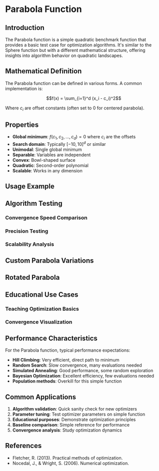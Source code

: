 # Parabola Function

## Introduction

The Parabola function is a simple quadratic benchmark function that provides a basic test case for optimization algorithms. It's similar to the Sphere function but with a different mathematical structure, offering insights into algorithm behavior on quadratic landscapes.

## Mathematical Definition

The Parabola function can be defined in various forms. A common implementation is:

$$f(x) = \sum_{i=1}^d (x_i - c_i)^2$$

Where $c_i$ are offset constants (often set to 0 for centered parabola).

## Properties

- **Global minimum**: $f(c_1, c_2, ..., c_d) = 0$ where $c_i$ are the offsets
- **Search domain**: Typically $[-10, 10]^d$ or similar
- **Unimodal**: Single global minimum
- **Separable**: Variables are independent  
- **Convex**: Bowl-shaped surface
- **Quadratic**: Second-order polynomial
- **Scalable**: Works in any dimension

## Usage Example



## Algorithm Testing

### Convergence Speed Comparison



### Precision Testing



### Scalability Analysis



## Custom Parabola Variations



## Rotated Parabola



## Educational Use Cases

### Teaching Optimization Basics



### Convergence Visualization



## Performance Characteristics

For the Parabola function, typical performance expectations:

- **Hill Climbing**: Very efficient, direct path to minimum
- **Random Search**: Slow convergence, many evaluations needed
- **Simulated Annealing**: Good performance, some random exploration
- **Bayesian Optimization**: Excellent efficiency, few evaluations needed
- **Population methods**: Overkill for this simple function

## Common Applications

1. **Algorithm validation**: Quick sanity check for new optimizers
2. **Parameter tuning**: Test optimizer parameters on simple function
3. **Educational purposes**: Demonstrate optimization principles
4. **Baseline comparison**: Simple reference for performance
5. **Convergence analysis**: Study optimization dynamics

## References

- Fletcher, R. (2013). Practical methods of optimization.
- Nocedal, J., & Wright, S. (2006). Numerical optimization.
